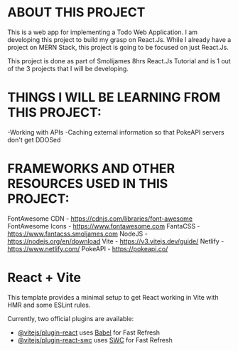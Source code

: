 ABOUT THIS PROJECT
==================

This is a web app for implementing a Todo Web Application. I am developing this project to build my grasp on React.Js. While I already have a project on MERN Stack, this project is going to be focused on just React.Js.

This project is done as part of Smolijames 8hrs React.Js Tutorial and is 1 out of the 3 projects that I will be developing.

THINGS I WILL BE LEARNING FROM THIS PROJECT:
============================================
-Working with APIs
-Caching external information so that PokeAPI servers don't get DDOSed

FRAMEWORKS AND OTHER RESOURCES USED IN THIS PROJECT:
====================================================

FontAwesome CDN - https://cdnjs.com/libraries/font-awesome 
FontAwesome Icons - https://www.fontawesome.com 
FantaCSS - https://www.fantacss.smoljames.com 
NodeJS - https://nodejs.org/en/download 
Vite - https://v3.vitejs.dev/guide/
Netlify - https://www.netlify.com/
PokeAPI - https://pokeapi.co/

# React + Vite

This template provides a minimal setup to get React working in Vite with HMR and some ESLint rules.

Currently, two official plugins are available:

- [@vitejs/plugin-react](https://github.com/vitejs/vite-plugin-react/blob/main/packages/plugin-react/README.md) uses [Babel](https://babeljs.io/) for Fast Refresh
- [@vitejs/plugin-react-swc](https://github.com/vitejs/vite-plugin-react-swc) uses [SWC](https://swc.rs/) for Fast Refresh
